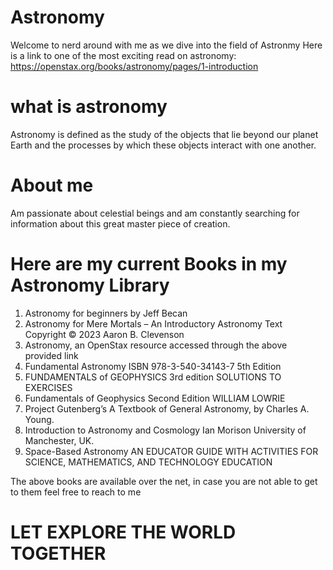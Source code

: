 # Astronomy
Welcome to nerd around with me as we dive into the field of Astronmy
Here is a link to one of the most exciting read on astronomy: https://openstax.org/books/astronomy/pages/1-introduction
# what is astronomy
Astronomy is defined as the study of the objects that lie beyond our planet Earth and the processes by which these objects interact with one another.
# About me
Am passionate about celestial beings and am constantly searching for information about this great master piece of creation.
# Here are my current Books in my Astronomy Library
1. Astronomy for beginners by Jeff Becan
2. Astronomy for Mere Mortals – An Introductory Astronomy Text Copyright © 2023 Aaron B. Clevenson
3. Astronomy, an OpenStax resource accessed through the above provided link
4. Fundamental Astronomy ISBN 978-3-540-34143-7 5th Edition
5. FUNDAMENTALS of GEOPHYSICS 3rd edition SOLUTIONS TO EXERCISES
6. Fundamentals of Geophysics Second Edition WILLIAM LOWRIE
7. Project Gutenberg’s A Textbook of General Astronomy, by Charles A. Young.
8. Introduction to Astronomy  and Cosmology Ian Morison University of Manchester, UK.
9. Space-Based  Astronomy AN EDUCATOR GUIDE WITH ACTIVITIES FOR SCIENCE, MATHEMATICS, AND TECHNOLOGY EDUCATION

The above books are available over the net, in case you are not able to get to them feel free to reach to me
# LET EXPLORE THE WORLD TOGETHER


   
